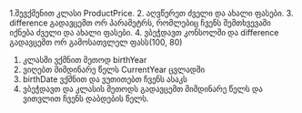 1.შევქმენით კლასი ProductPrice.
2. აღვწერეთ ძველი და ახალი ფასები.
3. difference გადავცემთ ორ პარამეტრს, რომლებიც ჩვენს შემთხვევაში იქნება ძველი და ახალი ფასები.
4. ვბეჭდავთ კონსოლში და difference გადავცემთ ორ გამოსათვლელ ფასს(100, 80)


1. კლასში ვქმნით მეთოდ birthYear 
2. ვიღებთ მიმდინარე წელს CurrentYear ცვლადში 
3. birthDate ვქმნით და ვუთითებთ ჩვენს ასაკს
4. ვბეჭდავთ და კლასის მეთოდს გადავცემთ მიმდინარე წელს და ვითვლით ჩვენს დაბდების წელს.
